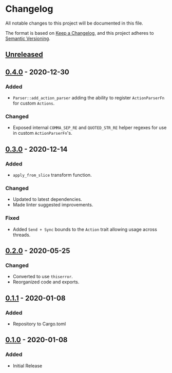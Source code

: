 # Changelog
All notable changes to this project will be documented in this file.

The format is based on [Keep a Changelog](https://keepachangelog.com/en/1.0.0/),
and this project adheres to [Semantic Versioning](https://semver.org/spec/v2.0.0.html).

## [Unreleased]

## [0.4.0] - 2020-12-30
### Added
- `Parser::add_action_parser` adding the ability to register `ActionParserFn` for custom `Actions`.

### Changed
- Exposed internal `COMMA_SEP_RE` and `QUOTED_STR_RE` helper regexes for use in custom `ActionParserFn`'s.


## [0.3.0] - 2020-12-14
### Added
- `apply_from_slice` transform function.

### Changed
- Updated to latest dependencies.
- Made linter suggested improvements.

### Fixed
- Added `Send + Sync` bounds to the `Action` trait allowing usage across threads.

## [0.2.0] - 2020-05-25
### Changed
- Converted to use `thiserror`.
- Reorganized code and exports.

## [0.1.1] - 2020-01-08
### Added
- Repository to Cargo.toml

## [0.1.0] - 2020-01-08
### Added
- Initial Release

[Unreleased]: https://github.com/rust-playground/proteus/compare/v0.4.0...HEAD
[0.4.0]: https://github.com/rust-playground/proteus/compare/v0.3.0...v0.4.0
[0.3.0]: https://github.com/rust-playground/proteus/compare/da422a5dd82c9cca612c864a7d9905992bce8281...v0.3.0
[0.2.0]: https://github.com/rust-playground/proteus/compare/e6563929efc6cefab9a7fc086a0b129f4690b94f...da422a5dd82c9cca612c864a7d9905992bce8281
[0.1.1]: https://github.com/rust-playground/proteus/compare/606709bc2d10236b8bb59da7034c98a6f4fc1f3f...e6563929efc6cefab9a7fc086a0b129f4690b94f
[0.1.0]: https://github.com/rust-playground/proteus/commit/606709bc2d10236b8bb59da7034c98a6f4fc1f3f